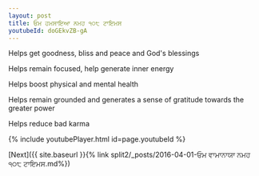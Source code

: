 ```yaml
---
layout: post
title: ਓਮ ਹਮਸਾਇਆ ਨਮਹ ੧੦੮ ਟਾਇਮਸ
youtubeId: doGEkvZB-gA
---
```

 
 
Helps get goodness, bliss and peace and God's blessings
 
Helps remain focused, help generate inner energy 
 
Helps boost physical and mental health 
 
Helps remain grounded and generates a sense of gratitude towards the greater power 
 
Helps reduce bad karma
 
 
 
 


{% include youtubePlayer.html id=page.youtubeId %}
 
[Next]({{ site.baseurl }}{% link  split2/_posts/2016-04-01-ਓਮ ਵਾਮਾਨਾਯਾ ਨਮਹ ੧੦੮ ਟਾਇਮਸ.md%})
 
